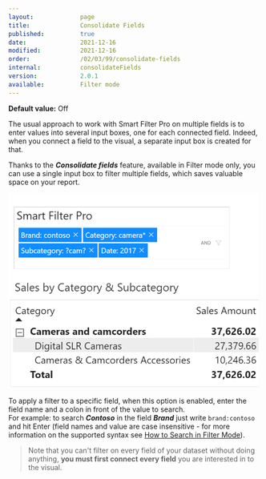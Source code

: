 ```yaml
---
layout:             page
title:              Consolidate Fields
published:          true
date:               2021-12-16
modified:           2021-12-16
order:              /02/03/99/consolidate-fields
internal:           consolidateFields
version:            2.0.1
available:          Filter mode
---
```

**Default value:** Off

The usual approach to work with Smart Filter Pro on multiple fields is to enter values into several input boxes, one for each connected field. Indeed, when you connect a field to the visual, a separate input box is created for that.

Thanks to the ***Consolidate fields*** feature, available in Filter mode only, you can use a single input box to filter multiple fields, which saves valuable space on your report.

<img src="images/consolidate-fields.png" width="500">

To apply a filter to a specific field, when this option is enabled, enter the field name and a colon in front of the value to search.  
For example: to search ***Contoso*** in the field ***Brand*** just write `brand:contoso` and hit Enter (field names and value are case insensitive - for more information on the supported syntax see [How to Search in Filter Mode](filter#how-to-search)).

> Note that you can't filter on every field of your dataset without doing anything, **you must first connect every field** you are interested in to the visual.
